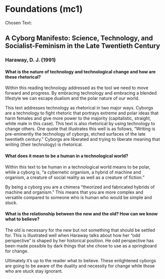 # Foundations (mc1) #

Chosen Text:
## A Cyborg Manifesto: Science, Technology, and Socialist-Feminism in the Late Twentieth Century ##
### Haraway, D. J. (1991) ###

#### What is the nature of technology and technological change and how are these rhetorical? ####

Within this reading technology addressed as the tool we need to move forward and progress. By embracing technology and embracing a blended lifestyle we can escape dualism and the polar nature of our world. 

This text addresses technology as rhetorical in two major ways. Cyborgs are a technology to fight rhetoric that portrays extreme and polar ideas that harm females and give more power to the majority (capitalistic, straight, white male in this case). This text is also rhetorical by using technology to change others. One quote that illustrates this well is as follows, “Writing is pre-eminently the technology of cyborgs, etched surfaces of the late twentieth century.” Cyborgs are liberated and trying to liberate meaning that writing (their technology) is rhetorical. 

#### What does it mean to be a human in a technological world? ####

Within this text to be human in a technological world means to be polar, while a cyborg is, “a cybernetic organism, a hybrid of machine and organism, a creature of social reality as well as a creature of fiction.” 

By being a cyborg you are a chimera “theorized and fabricated hybrids of machine and organism.” This means that you are more complex and versatile compared to someone who is human who would be simple and stuck. 

#### What is the relationship between the new and the old? How can we know what to believe? ####

The old is necessary for the new but not something that should be settled for. This is illustrated well when Haraway talks about how her “odd perspective” is shaped by her historical position. He odd perspective has been made possible by dark things that she chose to use as a springboard for change.

Ultimately it’s up to the reader what to believe. These enlightened cyborgs are going to be aware of the duality and necessity for change while those who are stuck stay ignorant. 
